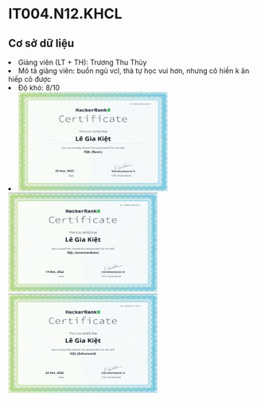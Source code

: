 # IT004.N12.KHCL
<h2>Cơ sở dữ liệu</h2>
<li> Giảng viên (LT + TH): Trương Thu Thủy </li>
<li> Mô tả giảng viên: buồn ngủ vcl, thà tự học vui hơn, nhưng cô hiền k ăn hiếp cô được </li>
<li> Độ khó: 8/10 <li>

<picture>
<img src="/Certification/HACKERRANK_CERT_SQL(BASIC).png" alt="Alt text" title="SQL(Intermediate)" width="300" height="200">
</picture>
<picture>
<img src="/Certification/HACKERRANK_CERT_SQL(INTERMEDIATE).png" alt="Alt text" title="SQL(Intermediate)" width="300" height="200">
</picture>
<picture>
<img src="/Certification/HACKERRANK_CERT_SQL(ADVANCED).png" alt="Alt text" title="SQL(Intermediate)" width="300" height="200">
</picture>

